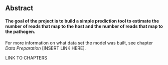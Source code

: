 ## Abstract

#### The goal of the project is to build a simple prediction tool to estimate the number of reads that map to the host and the number of reads that map to the pathogen. 

For more information on what data set the model was built, see chapter _Data Preparation_ [INSERT LINK HERE]. 


LINK TO CHAPTERS 

<!---
<div>
###A title using myStyle.css {.bigbaseline}
</div>

# Big chapter 1
## chapter A
## chapter B
# Big chapter 2
## chapter A

--->
